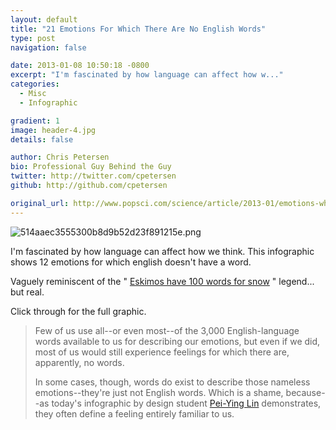 ```yaml
---
layout: default
title: "21 Emotions For Which There Are No English Words"
type: post
navigation: false

date: 2013-01-08 10:50:18 -0800
excerpt: "I'm fascinated by how language can affect how w..."
categories:
  - Misc
  - Infographic

gradient: 1
image: header-4.jpg
details: false

author: Chris Petersen
bio: Professional Guy Behind the Guy
twitter: http://twitter.com/cpetersen
github: http://github.com/cpetersen

original_url: http://www.popsci.com/science/article/2013-01/emotions-which-there-are-no-english-words-infographic
---
```





 ![514aaec3555300b8d9b52d23f891215e.png](/attachments/514aaec3555300b8d9b52d23f891215e/image.png) 

 I'm fascinated by how language can affect how we think. This infographic shows 12 emotions for which english doesn't have a word.

Vaguely reminiscent of the " [Eskimos have 100 words for snow](http://en.wikipedia.org/wiki/Eskimo_words_for_snow) " legend... but real. 

 Click through for the full graphic. 

 > Few of us use all--or even most--of the 3,000 English-language words available to us for describing our emotions, but even if we did, most of us would still experience feelings for which there are, apparently, no words.
 > 
 > In some cases, though, words do exist to describe those nameless emotions--they're just not English words. Which is a shame, because--as today's infographic by design student [Pei-Ying Lin](http://peiyinglin.net/about/) demonstrates, they often define a feeling entirely familiar to us.

 
